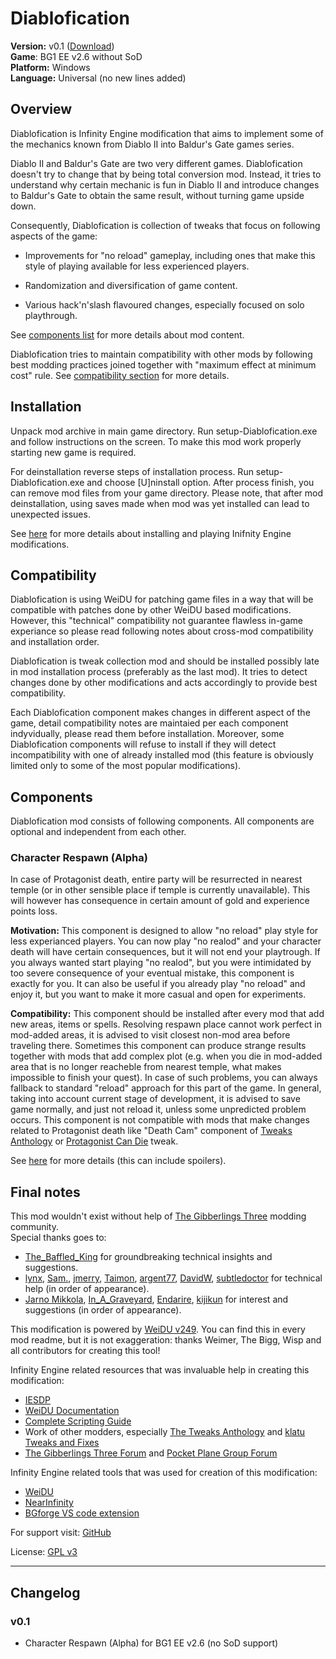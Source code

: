 # Diablofication

**Version:** v0.1 ([Download](https://github.com/m-architek/Diablofication/releases))  
**Game**: BG1 EE v2.6 without SoD  
**Platform:** Windows  
**Language:** Universal (no new lines added)  


## Overview

Diablofication is Infinity Engine modification that aims to implement some of the mechanics known from Diablo II into Baldur's Gate games series.

Diablo II and Baldur's Gate are two very different games. Diablofication doesn't try to change that by being total conversion mod. Instead, it tries to understand why certain mechanic is fun in Diablo II and introduce changes to Baldur's Gate to obtain the same result, without turning game upside down. 

Consequently, Diablofication is collection of tweaks that focus on following aspects of the game:

- Improvements for "no reload" gameplay, including ones that make this style of playing available for less experienced players.

- Randomization and diversification of game content.

- Various hack'n'slash flavoured changes, especially focused on solo playthrough.

See [components list](#components) for more details about mod content.

Diablofication tries to maintain compatibility with other mods by following best modding practices joined together with "maximum effect at minimum cost" rule. See [compatibility section](#compatibility) for more details.


## Installation

Unpack mod archive in main game directory. Run setup-Diablofication.exe and follow instructions on the screen. To make this mod work properly starting new game is required.

For deinstallation reverse steps of installation process. Run setup-Diablofication.exe and choose [U]ninstall option. After process finish, you can remove mod files from your game directory. Please note, that after mod deinstallation, using saves made when mod was yet installed can lead to unexpected issues.

See [here](https://www.gibberlings3.net/forums/topic/33164-a-new-player%E2%80%99s-guide-to-installing-and-playing-mods) for more details about installing and playing Inifnity Engine modifications.


## Compatibility

Diablofication is using WeiDU for patching game files in a way that will be compatible with patches done by other WeiDU based modifications. However, this "technical" compatibility not guarantee flawless in-game experiance so please read following notes about cross-mod compatibility and installation order.

Diablofication is tweak collection mod and should be installed possibly late in mod installation process (preferably as the last mod). It tries to detect changes done by other modifications and acts accordingly to provide best compatibility.

Each Diablofication component makes changes in different aspect of the game, detail compatibility notes are maintaied per each component indyvidually, please read them before installation. Moreover, some Diablofication components will refuse to install if they will detect incompatibility with one of already installed mod (this feature is obviously limited only to some of the most popular modifications).


## Components

Diablofication mod consists of following components. All components are optional and independent from each other.

### Character Respawn (Alpha)

In case of Protagonist death, entire party will be resurrected in nearest temple (or in other sensible place if temple is currently unavailable). This will however has consequence in certain amount of gold and experience points loss.

**Motivation:** This component is designed to allow "no reload" play style for less experianced players. You can now play "no realod" and your character death will have certain consequences, but it will not end your playtrough. If you always wanted start playing "no realod", but you were intimidated by too severe consequence of your eventual mistake, this component is exactly for you. It can also be useful if you already play "no reload" and enjoy it, but you want to make it more casual and open for experiments.

**Compatibility:** This component should be installed after every mod that add new areas, items or spells. Resolving respawn place cannot work perfect in mod-added areas, it is advised to visit closest non-mod area before traveling there. Sometimes this component can produce strange results together with mods that add complex plot (e.g. when you die in mod-added area that is no longer reacheble from nearest temple, what makes impossible to finish your quest). In case of such problems, you can always fallback to standard "reload" approach for this part of the game. In general, taking into account current stage of development, it is advised to save game normally, and just not reload it, unless some unpredicted problem occurs. This component is not compatible with mods that make changes related to Protagonist death like "Death Cam" component of [Tweaks Anthology](https://www.gibberlings3.net/mods/tweaks/tweaks/) or [Protagonist Can Die](https://www.gibberlings3.net/forums/topic/28910-protagonist-can-die/page/2/#comment-280191) tweak.

See [here](docs/character_respawn.md) for more details (this can include spoilers).


## Final notes

This mod wouldn't exist without help of [The Gibberlings Three](https://www.gibberlings3.net/) modding community.  
Special thanks goes to:
- [The_Baffled_King](https://www.gibberlings3.net/profile/11489-the_baffled_king/) for groundbreaking technical insights and suggestions.
- [lynx](https://www.gibberlings3.net/profile/2635-lynx/), [Sam.](https://www.gibberlings3.net/profile/3522-sam/), [jmerry](https://www.gibberlings3.net/profile/12457-jmerry/), [Taimon](https://www.gibberlings3.net/profile/2297-taimon/), [argent77](https://www.gibberlings3.net/profile/3876-argent77/), [DavidW](https://www.gibberlings3.net/profile/1067-davidw/), [subtledoctor](https://www.gibberlings3.net/profile/6306-subtledoctor/) for technical help (in order of appearance).
- [Jarno Mikkola](https://www.gibberlings3.net/profile/2129-jarno-mikkola/), [In_A_Graveyard](https://www.gibberlings3.net/profile/12821-in_a_graveyard/), [Endarire](https://www.gibberlings3.net/profile/5772-endarire/), [kijikun](https://www.gibberlings3.net/profile/5820-kijikun/) for interest and suggestions (in order of appearance).

This modification is powered by [WeiDU v249](https://github.com/WeiDUorg/weidu/releases/tag/v249.00). You can find this in every mod readme, but it is not exaggeration: thanks Weimer, The Bigg, Wisp and all contributors for creating this tool!

Infinity Engine related resources that was invaluable help in creating this modification:
- [IESDP](https://gibberlings3.github.io/iesdp/)
- [WeiDU Documentation](https://weidu.org/~thebigg/README-WeiDU.html)
- [Complete Scripting Guide](https://www.pocketplane.net/tutorials/simscript.html)
- Work of other modders, especially [The Tweaks Anthology](https://www.gibberlings3.net/mods/tweaks/tweaks/) and [klatu Tweaks and Fixes](http://www.shsforums.net/files/file/1109-klatu-tweaks-and-fixes/)
- [The Gibberlings Three Forum](https://www.gibberlings3.net/forums/) and [Pocket Plane Group Forum](https://forums.pocketplane.net/index.php)

Infinity Engine related tools that was used for creation of this modification:  
- [WeiDU](https://github.com/WeiDUorg/weidu)
- [NearInfinity](https://github.com/Argent77/NearInfinity)
- [BGforge VS code extension](https://bgforge.net/mls/)

For support visit: [GitHub](https://github.com/m-architek/Diablofication/issues)

License: [GPL v3](LICENSE)

---

## Changelog

### v0.1
- Character Respawn (Alpha) for BG1 EE v2.6 (no SoD support) 
